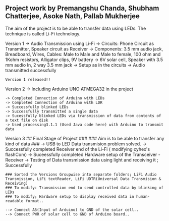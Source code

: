 
##  Project work by Premangshu Chanda, Shubham Chatterjee, Asoke Nath, Pallab Mukherjee

The aim of the project is to be able to transfer data using LEDs. The technique is called Li-Fi technology.

Version 1
	-> Audio Transmission using Li-Fi
	-> Circuits: Phone Circuit as Transmitter, Speaker circuit as Receiver
	-> Components: 3.5 mm audio jack, Breadboard, Wires, Cables:  Male to Male and Male to female, 100 ohm and 1Kohm resistors, Alligator clips, 9V battery
	-> 6V solar cell, Speaker with 3.5 mm audio In, 2 way 3.5 mm  jack
	-> Setup as in the circuits 
	-> Audio transmitted successfully
	
	Version 1 released!!
	
Version 2
	-> Including Arduino UNO ATMEGA32 in the project
	
	-> Completed Connection of Arduino with LEDs
	-> Completed Connection of Arduino with LDR
	-> Successfully blinked LEDs
	-> Successfully transmitted a single data
	-> Sucessfully blinked LEDs via transmission of data from contents of a text file on disk
	-> Used processing3.1.1 (Used Java code here) with Arduino to transmit data
	
Version 3
	## Final Stage of Project ###
	### Aim is to be able to transfer any kind of data	###
	-> USB to LED Data transmision problem solved.
	-> Successfully completed Receiver end of the Li-Fi ( modifying cyhex's flashCom)
	-> Suceessfully completed Hardware setup of the Transceiver - Receiver
	-> Testing of Data transmission data using light and receiving it ; Successfully
	
	### Sorted the Versions Groupwise into separate folders; LiFi Audio Transmission, LiFi textReader, LiFi UDTR(Universal Data Transmision & Receiving)
	### To modify: Transmission end to send controlled data by blinking of LEDs
	### To modify; Hardware setup to display received data in human-readable format..
	
	--> Connect A5(Input of Arduino) to GND of the solar cell.. 
	--> Connect PWR of solar cell to GND of Arduino board..
	
	
	
	



